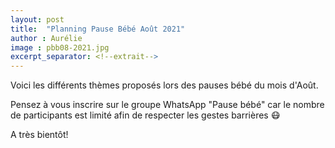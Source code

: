 ```yaml
---
layout: post
title:  "Planning Pause Bébé Août 2021"
author : Aurélie
image : pbb08-2021.jpg
excerpt_separator: <!--extrait-->
---
```


Voici les différents thèmes proposés lors des pauses bébé du mois d'Août.

Pensez à vous inscrire sur le groupe WhatsApp "Pause bébé" car le nombre de participants est limité afin de respecter les gestes barrières 😷

A très bientôt!
<!--extrait-->
